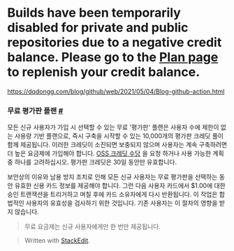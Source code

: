 # Builds have been temporarily disabled for private and public repositories due to a negative credit balance. Please go to the [Plan page](https://app.travis-ci.com/account/plan)  to replenish your credit balance.

https://dqdongg.com/blog/github/web/2021/05/04/Blog-github-action.html


### 무료 평가판 플랜 [#](https://docs.travis-ci.com/user/billing-overview/#free-trial-plan)

모든 신규 사용자가 가입 시 선택할 수 있는 무료 '평가판' 플랜은 사용자 수에 제한이 없는 사용량 기반 플랜으로, 즉시 구축을 시작할 수 있는 10,000개의 평가판 크레딧 풀이 함께 제공됩니다. 이러한 크레딧이 소진되면 보충되지 않으며 사용자는 계속 구축하려면 더 높은 요금제에 가입해야 합니다. [OSS 크레딧 수당](https://docs.travis-ci.com/user/billing-faq/#what-if-i-am-building-open-source) 을 요청 하거나 사용 가능한 계획 중 하나를 고려하십시오. 평가판 크레딧은 30일 동안만 유효합니다.

보안상의 이유와 남용 방지 조치로 인해 모든 신규 사용자는 무료 평가판을 선택하는 동안 유효한 신용 카드 정보를 제공해야 합니다. 그런 다음 사용자 카드에서 $1.00에 대한 승인 트랜잭션을 트리거하고 며칠 후에 카드 소유자에게 다시 반환됩니다. 이 작업은 합법적인 사용자의 유효성을 검사하기 위한 것입니다. 기존 사용자는 이 절차의 영향을 받지 않습니다.

> 무료 요금제는 신규 사용자에게만 한 번만 제공됩니다.


> Written with [StackEdit](https://stackedit.io/).
<!--stackedit_data:
eyJoaXN0b3J5IjpbMTUzODQ0MDMyNiwtMTg2NjAzMDI3NiwtMj
AyMjg5MzAxNF19
-->